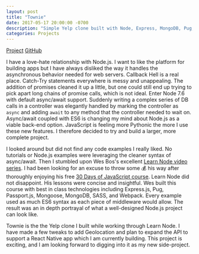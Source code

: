 ```yaml
---
layout: post
title: "Townie"
date: 2017-05-17 20:00:00 -0700
description: "Simple Yelp clone built with Node, Express, MongoDB, Pug, and Passport."
categories: Projects
---
```


<a href="https://gg-townie.herokuapp.com/" class="btn btn-green" role="button" target="_blank">Project</a>
<a href="https://github.com/ggrumbley/townie" class="btn btn-blue" role="button" target="_blank">GitHub</a>

I have a love-hate relationship with Node.js. I want to like the platform for building apps but I have always disliked the way it handles the asynchronous behavior needed for web servers. Callback Hell is a real place. Catch-Try statements everywhere is messy and unappealing. The addition of promises cleaned it up a little, but one could still end up trying to pick apart long chains of promise calls, which is not ideal. Enter Node 7.6 with default async/await support. Suddenly writing a complex series of DB calls in a controller was elegantly handled by marking the controller as `async` and adding `await` to any method that the controller needed to wait on. Async/await coupled with ES6 is changing my mind about Node.js as a viable back-end option. JavaScript is feeling more Pythonic the more I use these new features. I therefore decided to try and build a larger, more complete project.

I looked around but did not find any code examples I really liked. No tutorials or Node.js examples were leveraging the cleaner syntax of async/await. Then I stumbled upon Wes Bos's excellent [Learn Node video series](https://learnnode.com/). I had been looking for an excuse to throw some 💰 his way after thoroughly enjoying his free [30 Days of JavaScript course](https://javascript30.com/). Learn Node did not disappoint. His lessons were concise and insightful. Wes built this course with best in class technologies including Express.js, Pug, Passport.js, Mongoose, MongoDB, SASS, and Webpack. Every example used as much ES6 syntax as each piece of middleware would allow. The result was an in depth portrayal of what a well-designed Node.js project can look like.

Townie is the the Yelp clone I built while working through Learn Node. I have made a few tweaks to add Geolocation and plan to expand the API to support a React Native app which I am currently building. This project is exciting, and I am looking forward to digging into it as my new side-project. 
